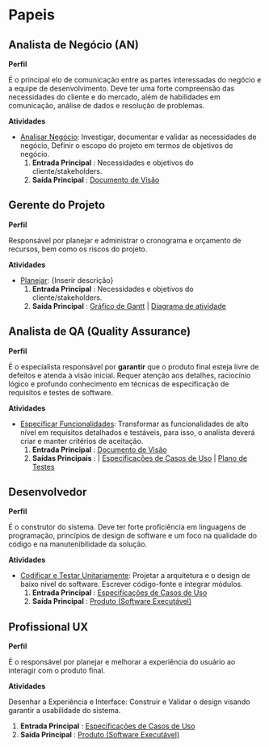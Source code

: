 
# Papeis


## Analista de Negócio (AN)

**Perfil**  

É o principal elo de comunicação entre as partes interessadas do negócio e a equipe de desenvolvimento. Deve ter uma forte compreensão das necessidades do cliente e do mercado, além de habilidades em comunicação, análise de dados e resolução de problemas.  

**Atividades**  

* [Analisar Negócio](atividades.md#1-analisar-negócio): Investigar, documentar e validar as necessidades de negócio,  Definir o escopo do projeto em termos de objetivos de negócio.
    1. **Entrada Principal** : Necessidades e objetivos do cliente/stakeholders.  
    2. **Saída Principal** : [Documento de Visão](artefatos.md#1-documento-de-visão)  

## Gerente do Projeto

**Perfil**  

Responsável por planejar e administrar o cronograma e orçamento de recursos, bem como os riscos do projeto.

**Atividades**  

* [Planejar](https://github.com/JoaoLima98/novo_hospital/edit/main/documentacao/processos/atividades.md#2-planejar): {Inserir descrição}
    1. **Entrada Principal** : Necessidades e objetivos do cliente/stakeholders.  
    2. **Saída Principal** :  [Gráfico de Gantt](https://github.com/JoaoLima98/novo_hospital/blob/main/documentacao/processos/artefatos.md#6-gr%C3%A1fico-de-gantt) | [Diagrama de atividade](https://github.com/JoaoLima98/novo_hospital/blob/main/documentacao/processos/artefatos.md#7-diagrama-de-atividades) 

## Analista de QA (Quality Assurance)

**Perfil**  

É o especialista responsável por **garantir** que o produto final esteja livre de defeitos e atenda à visão inicial. Requer atenção aos detalhes, raciocínio lógico e profundo conhecimento em técnicas de especificação de requisitos e testes de software.

**Atividades**

* [Especificar Funcionalidades](atividades.md#2-especificar-funcionalidades): Transformar as funcionalidades de alto nível em requisitos detalhados e testáveis, para isso, o analista deverá criar e manter critérios de aceitação.
    1. **Entrada Principal** : [Documento de Visão](artefatos.md#1-documento-de-visão)   
    2. **Saídas Principais** : | [Especificações de Casos de Uso](https://github.com/JoaoLima98/triagem_hospitalar/tree/main/documentacao/especificacoes/caso-de-uso)
                               | [Plano de Testes](artefatos.md#5-plano-de-testes) 

## Desenvolvedor  

**Perfil**  

É o construtor do sistema. Deve ter forte proficiência em linguagens de programação, princípios de design de software e um foco na qualidade do código e na manutenibilidade da solução.

**Atividades**  

* [Codificar e Testar Unitariamente](atividades.md#3-codificar-e-testar-unitariamente): Projetar a arquitetura e o design de baixo nível do software. Escrever código-fonte e integrar módulos.
    1. **Entrada Principal** :  [Especificações de Casos de Uso](https://github.com/JoaoLima98/triagem_hospitalar/tree/main/documentacao/especificacoes/caso-de-uso) 
    2. **Saída Principal** : [Produto (Software Executável)](artefatos.md#3-produto-software-executável)
 
## Profissional UX

**Perfil**

É o responsável por planejar e melhorar a experiência do usuário ao interagir com o produto final.

**Atividades**

Desenhar a Experiência e Interface: Construir e Validar o design visando garantir a usabilidade do sistema.

1. **Entrada Principal** : [Especificações de Casos de Uso](https://github.com/JoaoLima98/triagem_hospitalar/tree/main/documentacao/especificacoes/caso-de-uso) 
2. **Saída Principal** : [Produto (Software Executável)](artefatos.md#3-produto-software-executável) 
